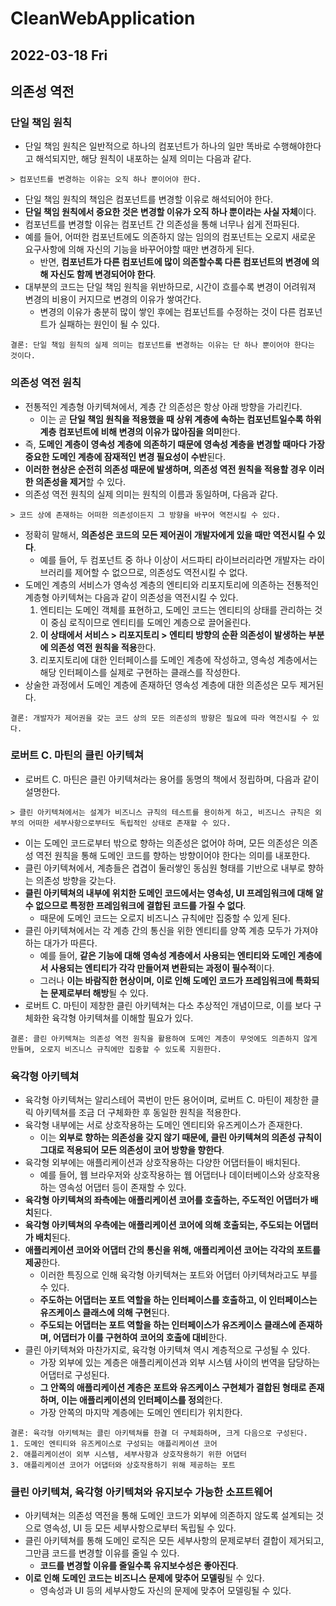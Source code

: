 # CleanWebApplication
## 2022-03-18 Fri

## 의존성 역전
### 단일 책임 원칙
* 단일 책임 원칙은 일반적으로 하나의 컴포넌트가 하나의 일만 똑바로 수행해야한다고 해석되지만, 해당 원칙이 내포하는 실제 의미는 다음과 같다.
```
> 컴포넌트를 변경하는 이유는 오직 하나 뿐이어야 한다.
```
* 단일 책임 원칙의 책임은 컴포넌트를 변경할 이유로 해석되어야 한다.
* **단일 책임 원칙에서 중요한 것은 변경할 이유가 오직 하나 뿐이라는 사실 자체**이다.
* 컴포넌트를 변경할 이유는 컴포넌트 간 의존성을 통해 너무나 쉽게 전파된다.
* 예를 들어, 어떠한 컴포넌트에도 의존하지 않는 임의의 컴포넌트는 오로지 새로운 요구사항에 의해 자신의 기능을 바꾸어야할 때만 변경하게 된다.
  * 반면, **컴포넌트가 다른 컴포넌트에 많이 의존할수록 다른 컴포넌트의 변경에 의해 자신도 함께 변경되어야 한다**.
* 대부분의 코드는 단일 책임 원칙을 위반하므로, 시간이 흐를수록 변경이 어려워져 변경의 비용이 커지므로 변경의 이유가 쌓여간다.
  * 변경의 이유가 충분히 많이 쌓인 후에는 컴포넌트를 수정하는 것이 다른 컴포넌트가 실패하는 원인이 될 수 있다.
```
결론: 단일 책임 원칙의 실제 의미는 컴포넌트를 변경하는 이유는 단 하나 뿐이어야 한다는 것이다.
```

### 의존성 역전 원칙
* 전통적인 계층형 아키텍쳐에서, 계층 간 의존성은 항상 아래 방향을 가리킨다.
  * 이는 곧 **단일 책임 원칙을 적용했을 때 상위 계층에 속하는 컴포넌트일수록 하위 계층 컴포넌트에 비해 변경의 이유가 많아짐을 의미**한다. 
* 즉, **도메인 계층이 영속성 계층에 의존하기 때문에 영속성 계층을 변경할 때마다 가장 중요한 도메인 계층에 잠재적인 변경 필요성이 수반**된다.
* **이러한 현상은 순전히 의존성 때문에 발생하며, 의존성 역전 원칙을 적용할 경우 이러한 의존성을 제거**할 수 있다.
* 의존성 역전 원칙의 실제 의미는 원칙의 이름과 동일하며, 다음과 같다.
```
> 코드 상에 존재하는 어떠한 의존성이든지 그 방향을 바꾸어 역전시킬 수 있다.
```
* 정확히 말해서, **의존성은 코드의 모든 제어권이 개발자에게 있을 때만 역전시킬 수 있다**.
  * 예를 들어, 두 컴포넌트 중 하나 이상이 서드파티 라이브러리라면 개발자는 라이브러리를 제어할 수 없으므로, 의존성도 역전시킬 수 없다.
* 도메인 계층의 서비스가 영속성 계층의 엔티티와 리포지토리에 의존하는 전통적인 계층형 아키텍쳐는 다음과 같이 의존성을 역전시킬 수 있다.
  1. 엔티티는 도메인 객체를 표현하고, 도메인 코드는 엔티티의 상태를 관리하는 것이 중심 로직이므로 엔티티를 도메인 계층으로 끌어올린다.
  2. **이 상태에서 서비스 > 리포지토리 > 엔티티 방향의 순환 의존성이 발생하는 부분에 의존성 역전 원칙을 적용**한다.
  3. 리포지토리에 대한 인터페이스를 도메인 계층에 작성하고, 영속성 계층에서는 해당 인터페이스를 실제로 구현하는 클래스를 작성한다.
* 상술한 과정에서 도메인 계층에 존재하던 영속성 계층에 대한 의존성은 모두 제거된다.
```
결론: 개발자가 제어권을 갖는 코드 상의 모든 의존성의 방향은 필요에 따라 역전시킬 수 있다.
```

### 로버트 C. 마틴의 클린 아키텍쳐
* 로버트 C. 마틴은 클린 아키텍쳐라는 용어를 동명의 책에서 정립하며, 다음과 같이 설명한다.
```
> 클린 아키텍쳐에서는 설계가 비즈니스 규칙의 테스트를 용이하게 하고, 비즈니스 규칙은 외부의 어떠한 세부사항으로부터도 독립적인 상태로 존재할 수 있다.
```
* 이는 도메인 코드로부터 밖으로 향하는 의존성은 없어야 하며, 모든 의존성은 의존성 역전 원칙을 통해 도메인 코드를 향하는 방향이어야 한다는 의미를 내포한다.
* 클린 아키텍쳐에서, 계층들은 겹겹이 둘러쌓인 동심원 형태를 기반으로 내부로 향하는 의존성 방향을 갖는다.
* **클린 아키텍쳐의 내부에 위치한 도메인 코드에서는 영속성, UI 프레임워크에 대해 알 수 없으므로 특정한 프레임워크에 결합된 코드를 가질 수 없다**.
  * 때문에 도메인 코드는 오로지 비즈니스 규칙에만 집중할 수 있게 된다.
* 클린 아키텍쳐에서는 각 계층 간의 통신을 위한 엔티티를 양쪽 계층 모두가 가져야하는 대가가 따른다.
  * 예를 들어, **같은 기능에 대해 영속성 계층에서 사용되는 엔티티와 도메인 계층에서 사용되는 엔티티가 각각 만들어져 변환되는 과정이 필수적**이다.
  * 그러나 **이는 바람직한 현상이며, 이로 인해 도메인 코드가 프레임워크에 특화되는 문제로부터 해방**될 수 있다.
* 로버트 C. 마틴이 제창한 클린 아키텍쳐는 다소 추상적인 개념이므로, 이를 보다 구체화한 육각형 아키텍쳐를 이해할 필요가 있다.
```
결론: 클린 아키텍쳐는 의존성 역전 원칙을 활용하여 도메인 계층이 무엇에도 의존하지 않게 만들며, 오로지 비즈니스 규칙에만 집중할 수 있도록 지원한다.
```

### 육각형 아키텍쳐
* 육각형 아키텍쳐는 알리스테어 콕번이 만든 용어이며, 로버트 C. 마틴이 제창한 클릭 아키텍쳐를 조금 더 구체화한 후 동일한 원칙을 적용한다.
* 육각형 내부에는 서로 상호작용하는 도메인 엔티티와 유즈케이스가 존재한다.
  * 이는 **외부로 향하는 의존성을 갖지 않기 때문에, 클린 아키텍쳐의 의존성 규칙이 그대로 적용되어 모든 의존성이 코어 방향을 향한다**.
* 육각형 외부에는 애플리케이션과 상호작용하는 다양한 어댑터들이 배치된다.
  * 예를 들어, 웹 브라우저와 상호작용하는 웹 어댑터나 데이터베이스와 상호작용하는 영속성 어댑터 등이 존재할 수 있다.
* **육각형 아키텍쳐의 좌측에는 애플리케이션 코어를 호출하는, 주도적인 어댑터가 배치**된다.
* **육각형 아키텍쳐의 우측에는 애플리케이션 코어에 의해 호출되는, 주도되는 어댑터가 배치**된다.
* **애플리케이션 코어와 어댑터 간의 통신을 위해, 애플리케이션 코어는 각각의 포트를 제공**한다.
  * 이러한 특징으로 인해 육각형 아키텍쳐는 포트와 어댑터 아키텍쳐라고도 부를 수 있다.
  * **주도하는 어댑터는 포트 역할을 하는 인터페이스를 호출하고, 이 인터페이스는 유즈케이스 클래스에 의해 구현**된다.
  * **주도되는 어댑터는 포트 역할을 하는 인터페이스가 유즈케이스 클래스에 존재하며, 어댑터가 이를 구현하여 코어의 호출에 대비**한다.
* 클린 아키텍쳐와 마찬가지로, 육각형 아키텍쳐 역시 계층적으로 구성될 수 있다.
  * 가장 외부에 있는 계층은 애플리케이션과 외부 시스템 사이의 번역을 담당하는 어댑터로 구성된다.
  * **그 안쪽의 애플리케이션 계층은 포트와 유즈케이스 구현체가 결합된 형태로 존재하며, 이는 애플리케이션의 인터페이스를 정의**한다.
  * 가장 안쪽의 마지막 계층에는 도메인 엔티티가 위치한다.
```
결론: 육각형 아키텍쳐는 클린 아키텍쳐를 한결 더 구체화하며, 크게 다음으로 구성된다.
1. 도메인 엔티티와 유즈케이스로 구성되는 애플리케이션 코어
2. 애플리케이션이 외부 시스템, 세부사항과 상호작용하기 위한 어댑터
3. 애플리케이션 코어가 어댑터와 상호작용하기 위해 제공하는 포트 
```

### 클린 아키텍쳐, 육각형 아키텍쳐와 유지보수 가능한 소프트웨어
* 아키텍쳐는 의존성 역전을 통해 도메인 코드가 외부에 의존하지 않도록 설계되는 것으로 영속성, UI 등 모든 세부사항으로부터 독립될 수 있다.
* 클린 아키텍쳐를 통해 도메인 로직은 모든 세부사항의 문제로부터 결합이 제거되고, 그만큼 코드를 변경할 이유를 줄일 수 있다.
  * **코드를 변경할 이유를 줄일수록 유지보수성은 좋아진다**.
* **이로 인해 도메인 코드는 비즈니스 문제에 맞추어 모델링**될 수 있다.
  * 영속성과 UI 등의 세부사항도 자신의 문제에 맞추어 모델링될 수 있다.